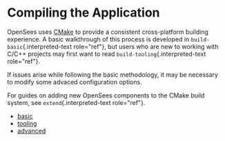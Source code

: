 # Compiling the Application

OpenSees uses [CMake](https://cmake.org/download/) to provide a
consistent cross-platform building experience. A basic walkthrough of
this process is developed in `build-basic`{.interpreted-text
role="ref"}, but users who are new to working with C/C++ projects may
first want to read `build-tooling`{.interpreted-text role="ref"}.

If issues arise while following the basic methodology, it may be
necessary to modify some advaced configuration options.

For guides on adding new OpenSees components to the CMake build system,
see `extend`{.interpreted-text role="ref"}.


- [basic](basic)
- [tooling](tooling)
- [advanced](advanced)

